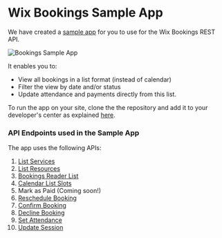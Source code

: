 # Wix Bookings Sample App

We have created a [sample app](https://github.com/wix/bookings-list-sample-application) for you to use for the Wix Bookings REST API.  

![Bookings Sample App](https://static.wixstatic.com/media/22580c_6037c61d1cb64ef9aa11dddef4882b8f~mv2.gif)

<!-- ![Bookings Sample App](../../media/wix-bookings-sample-app.gif). -->

It enables you to:
* View all bookings in a list format (instead of calendar)
* Filter the view by date and/or status
* Update attendance and payments directly from this list.

To run the app on your site, clone the the repository and add it to your developer's center as explained [here](https://github.com/wix/bookings-list-sample-application).

### API Endpoints used in the Sample App

The app uses the following APIs:

<!-- Mark as Paid  is not in public docs - will it work? -->

1. [List Services](https://dev.wix.com/api/rest/wix-bookings/services/service/list-services)
1. [List Resources](https://dev.wix.com/api/rest/wix-bookings/resources/list-resources)
1. [Bookings Reader List](https://dev.wix.com/api/rest/wix-bookings/bookings/bookings-reader/list)
1. [Calendar List Slots](https://dev.wix.com/api/rest/wix-bookings/calendar/list-slots)
1. Mark as Paid (Coming soon!)
1. [Reschedule Booking](https://dev.wix.com/api/rest/wix-bookings/bookings/bookings/reschedule-booking)
1. [Confirm Booking](https://dev.wix.com/api/rest/wix-bookings/bookings/bookings/confirm-booking)
1. [Decline Booking](https://dev.wix.com/api/rest/wix-bookings/bookings/bookings/decline-booking)
1. [Set Attendance](https://dev.wix.com/api/rest/wix-bookings/bookings/bookings/set-attendance)
1. [Update Session](https://dev.wix.com/api/rest/wix-bookings/schedules-and-sessions/session/update-session)
